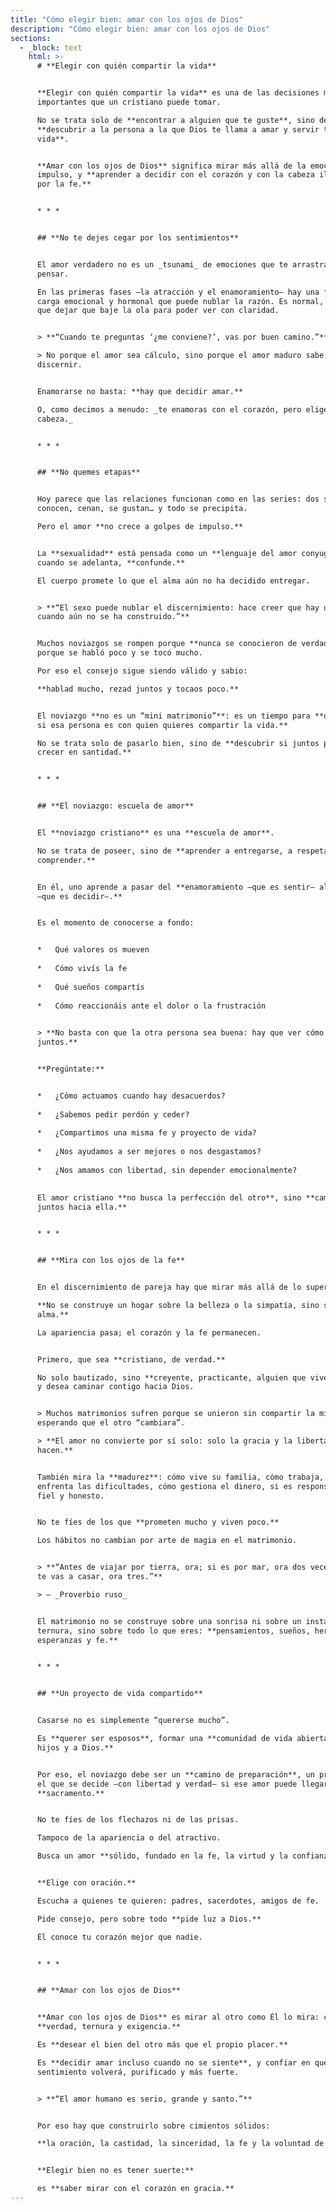 ```yaml
---
title: "Cómo elegir bien: amar con los ojos de Dios"
description: "Cómo elegir bien: amar con los ojos de Dios"
sections:
  - _block: text
    html: >-
      # **Elegir con quién compartir la vida**


      **Elegir con quién compartir la vida** es una de las decisiones más
      importantes que un cristiano puede tomar.  

      No se trata solo de **encontrar a alguien que te guste**, sino de
      **descubrir a la persona a la que Dios te llama a amar y servir toda la
      vida**.


      **Amar con los ojos de Dios** significa mirar más allá de la emoción y del
      impulso, y **aprender a decidir con el corazón y con la cabeza iluminados
      por la fe.**


      * * *


      ## **No te dejes cegar por los sentimientos**


      El amor verdadero no es un _tsunami_ de emociones que te arrastra sin
      pensar.  

      En las primeras fases —la atracción y el enamoramiento— hay una fuerte
      carga emocional y hormonal que puede nublar la razón. Es normal, pero hay
      que dejar que baje la ola para poder ver con claridad.


      > **“Cuando te preguntas ‘¿me conviene?’, vas por buen camino.”**  

      > No porque el amor sea cálculo, sino porque el amor maduro sabe
      discernir.


      Enamorarse no basta: **hay que decidir amar.**  

      O, como decimos a menudo: _te enamoras con el corazón, pero eliges con la
      cabeza._


      * * *


      ## **No quemes etapas**


      Hoy parece que las relaciones funcionan como en las series: dos se
      conocen, cenan, se gustan… y todo se precipita.  

      Pero el amor **no crece a golpes de impulso.**


      La **sexualidad** está pensada como un **lenguaje del amor conyugal**, y
      cuando se adelanta, **confunde.**  

      El cuerpo promete lo que el alma aún no ha decidido entregar.


      > **“El sexo puede nublar el discernimiento: hace creer que hay unidad
      cuando aún no se ha construido.”**


      Muchos noviazgos se rompen porque **nunca se conocieron de verdad**,
      porque se habló poco y se tocó mucho.  

      Por eso el consejo sigue siendo válido y sabio:  

      **hablad mucho, rezad juntos y tocaos poco.**


      El noviazgo **no es un “mini matrimonio”**: es un tiempo para **discernir
      si esa persona es con quien quieres compartir la vida.**  

      No se trata solo de pasarlo bien, sino de **descubrir si juntos podéis
      crecer en santidad.**


      * * *


      ## **El noviazgo: escuela de amor**


      El **noviazgo cristiano** es una **escuela de amor**.  

      No se trata de poseer, sino de **aprender a entregarse, a respetar, a
      comprender.**


      En él, uno aprende a pasar del **enamoramiento —que es sentir— al amor
      —que es decidir—.**


      Es el momento de conocerse a fondo:


      *   Qué valores os mueven
          
      *   Cómo vivís la fe
          
      *   Qué sueños compartís
          
      *   Cómo reaccionáis ante el dolor o la frustración
          

      > **No basta con que la otra persona sea buena: hay que ver cómo sois
      juntos.**


      **Pregúntate:**


      *   ¿Cómo actuamos cuando hay desacuerdos?
          
      *   ¿Sabemos pedir perdón y ceder?
          
      *   ¿Compartimos una misma fe y proyecto de vida?
          
      *   ¿Nos ayudamos a ser mejores o nos desgastamos?
          
      *   ¿Nos amamos con libertad, sin depender emocionalmente?
          

      El amor cristiano **no busca la perfección del otro**, sino **caminar
      juntos hacia ella.**


      * * *


      ## **Mira con los ojos de la fe**


      En el discernimiento de pareja hay que mirar más allá de lo superficial.  

      **No se construye un hogar sobre la belleza o la simpatía, sino sobre el
      alma.**  

      La apariencia pasa; el corazón y la fe permanecen.


      Primero, que sea **cristiano, de verdad.**  

      No solo bautizado, sino **creyente, practicante, alguien que vive su fe**
      y desea caminar contigo hacia Dios.


      > Muchos matrimonios sufren porque se unieron sin compartir la misma fe,
      esperando que el otro “cambiara”.  

      > **El amor no convierte por sí solo: solo la gracia y la libertad lo
      hacen.**


      También mira la **madurez**: cómo vive su familia, cómo trabaja, cómo
      enfrenta las dificultades, cómo gestiona el dinero, si es responsable,
      fiel y honesto.


      No te fíes de los que **prometen mucho y viven poco.**  

      Los hábitos no cambian por arte de magia en el matrimonio.


      > **“Antes de viajar por tierra, ora; si es por mar, ora dos veces; y si
      te vas a casar, ora tres.”**  

      > — _Proverbio ruso_


      El matrimonio no se construye sobre una sonrisa ni sobre un instante de
      ternura, sino sobre todo lo que eres: **pensamientos, sueños, heridas,
      esperanzas y fe.**


      * * *


      ## **Un proyecto de vida compartido**


      Casarse no es simplemente “quererse mucho”.  

      Es **querer ser esposos**, formar una **comunidad de vida abierta a los
      hijos y a Dios.**


      Por eso, el noviazgo debe ser un **camino de preparación**, un proceso en
      el que se decide —con libertad y verdad— si ese amor puede llegar a ser
      **sacramento.**


      No te fíes de los flechazos ni de las prisas.  

      Tampoco de la apariencia o del atractivo.  

      Busca un amor **sólido, fundado en la fe, la virtud y la confianza.**


      **Elige con oración.**  

      Escucha a quienes te quieren: padres, sacerdotes, amigos de fe.  

      Pide consejo, pero sobre todo **pide luz a Dios.**  

      Él conoce tu corazón mejor que nadie.


      * * *


      ## **Amar con los ojos de Dios**


      **Amar con los ojos de Dios** es mirar al otro como Él lo mira: con
      **verdad, ternura y exigencia.**  

      Es **desear el bien del otro más que el propio placer.**  

      Es **decidir amar incluso cuando no se siente**, y confiar en que el
      sentimiento volverá, purificado y más fuerte.


      > **“El amor humano es serio, grande y santo.”**


      Por eso hay que construirlo sobre cimientos sólidos:  

      **la oración, la castidad, la sinceridad, la fe y la voluntad de servir.**


      **Elegir bien no es tener suerte:**  

      es **saber mirar con el corazón en gracia.**
---
```

